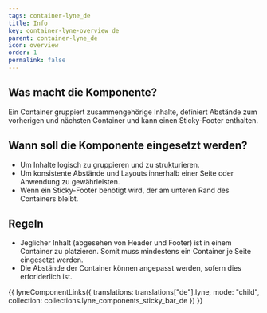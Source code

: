 ```yaml
---
tags: container-lyne_de
title: Info
key: container-lyne-overview_de
parent: container-lyne_de
icon: overview
order: 1
permalink: false
---
```


## Was macht die Komponente?
Ein Container gruppiert zusammengehörige Inhalte, definiert Abstände zum vorherigen und nächsten Container und kann einen Sticky-Footer enthalten.

## Wann soll die Komponente eingesetzt werden?
* Um Inhalte logisch zu gruppieren und zu strukturieren.
* Um konsistente Abstände und Layouts innerhalb einer Seite oder Anwendung zu gewährleisten.
* Wenn ein Sticky-Footer benötigt wird, der am unteren Rand des Containers bleibt.

## Regeln
* Jeglicher Inhalt (abgesehen von Header und Footer) ist in einem Container zu platzieren. Somit muss mindestens ein Container je Seite eingesetzt werden.
* Die Abstände der Container können angepasst werden, sofern dies erforlderlich ist.

{{ lyneComponentLinks({
  translations: translations["de"].lyne,
  mode: "child",
  collection: collections.lyne_components_sticky_bar_de
}) }}
